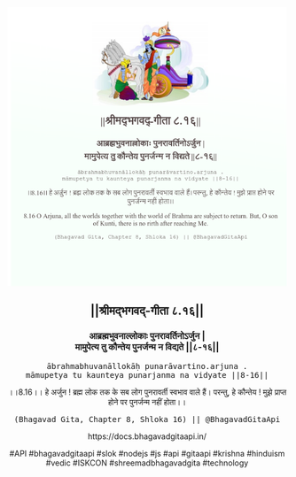 <img src="../../asset/BG_8_16.png"/>
<center><h2>||श्रीमद्‍भगवद्‍-गीता ८.१६||</h2>
<h3>आब्रह्मभुवनाल्लोकाः पुनरावर्तिनोऽर्जुन |<br/>मामुपेत्य तु कौन्तेय पुनर्जन्म न विद्यते ||८-१६||</h3>
<pre>ābrahmabhuvanāllokāḥ punarāvartino.arjuna .<br/>māmupetya tu kaunteya punarjanma na vidyate ||8-16||</pre>
<p>।।8.16।। हे अर्जुन ! ब्रह्म लोक तक के सब लोग पुनरावर्ती स्वभाव वाले हैं। परन्तु, हे कौन्तेय ! मुझे प्राप्त होने पर पुनर्जन्म नहीं होता।।</p>
<pre>(Bhagavad Gita, Chapter 8, Shloka 16) || @BhagavadGitaApi</pre><p>https://docs.bhagavadgitaapi.in/</p><p>#API #bhagavadgitaapi #slok #nodejs #js #api #gitaapi #krishna #hinduism #vedic #ISKCON #shreemadbhagavadgita #technology</p></center>